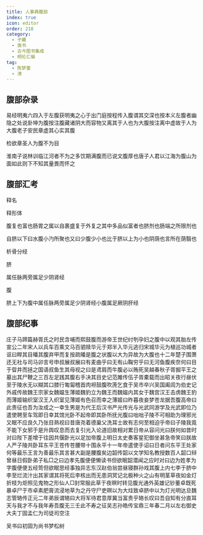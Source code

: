 ```yaml
---
title: 人事典腹部
index: true
icon: editor
order: 218
category:
  - 子藏
  - 类书
  - 古今图书集成
  - 明伦汇编
tag:
  - 陈梦雷
  - 清
---
```


## 腹部杂录

易经明夷六四入于左腹获明夷之心于出门庭按程传入腹谓其交深也按本义左腹者幽隐之处说卦坤为腹按注腹藏诸阴大而容物又离其于人也为大腹按注离中虚故于人为大腹老子安民章虚其心实其腹  

检欲章圣人为腹不为目  

淮南子说林训临江河者不为之多饮期满腹而已说文腹厚也唐子人君以江海为腹山为面如此则下不知其量畏而怀之  

## 腹部汇考

释名  

释形体  

腹复也富也肠胃之属以自裹盛复于外复之其中多品似富者也脐剂也肠端之所限剂也  

自脐以下曰水腹小汋所聚也又曰少腹少小也比于脐以上为小也阴荫也言所在荫翳也  

析骨分经  

脐  

属任脉两旁属足少阴肾经  

腹  

脐上下为腹中属任脉两旁属足少阴肾经小腹属足厥阴肝经  

## 腹部纪事

庄子马蹄篇赫胥氏之时民含哺而熙鼓腹而游帝王世纪纣刳孕妇之腹中以观其胎左传宣公二年宋人以兵车百乘文马百驷赎华元于郑半入华元逃归宋城华元为植巡功城者讴曰睅其目皤其腹弃甲而复按疏皤是腹之状腹以大为异故为大腹也十二年楚子围萧还无社与司马卯言号申叔展叔展曰有麦曲乎曰无有山鞠穷乎曰无河鱼腹疾奈何曰目于眢井而拯之国语叔鱼生其母视之曰是鸢肩而牛腹必以贿死吴越春秋子胥掘平王之墓出其尸鞭之三百左足践其腹右手决其目史记范雎传伍子胥橐载而出昭关夜行昼伏至于陵水无以糊其口膝行匍匐稽首肉袒鼓腹吹箎乞食于吴市卒兴吴国阖闾为伯史记外戚传故魏王宗家女魏媪生薄姬魏豹立为魏王而魏媪内其女于魏宫汉王击虏魏王豹而薄姬输织室汉王入织室见薄姬有色召而幸之薄姬曰昨暮夜妾梦苍龙据吾腹高帝曰此贵征也吾为汝成之一幸生男是为代王后汉书严光传光与光武同游学及光武即位乃遣使聘至车驾即日幸其馆光卧不起帝即其卧所抚光腹曰咄咄子陵不可相助为理邪光又眠不应良久乃张目熟视曰昔唐尧着德巢父洗耳士故有志何至相迫乎帝曰子陵我竟不能下女邪于是升舆叹息而去复引光入论道旧故相对累日帝从容问光曰朕何如昔时对曰陛下差增于往因共偃卧光以足加帝腹上明日太史奏客星犯御坐甚急帝笑曰朕故人严子陵共卧耳东平王苍传苍腰带十围永平十一年帝遣使手诏曰日者问东平王处家何等最乐王言为善最乐其言甚大副是腰腹矣边韶传韶以文学知名教授数百人韶口辩曾昼日假卧弟子私□之曰边孝先腹便便懒读书但欲眠韶潜闻之应时对曰边为姓孝为字腹便便五经笥但欲眠思经事独异志东汉赵伯翁尝昼寝群孙戏其腹上内七李于脐中李至烂流汁出其家谓其将死后李核出而无患洞冥记北极种火之山有明茎草夜如金灯折枝为炬照见鬼物之形仙人□封常服此草于夜暝时转见腹光通外英雄记钞董卓既死暴卓尸于市卓素肥膏流浸地草为之丹守尸吏暝以为大炷致卓脐中以为灯光明达旦魏志管辂传正元二年弟辰谓辂曰大将军待君意厚冀当富贵乎辂长叹曰吾自知有分直耳天与我才不与我年寿吾腹无三壬此不寿之征吴志孙皓传宝鼎三年春二月以左右御史大夫丁固孟仁为司徒司空注  

吴书曰初固为尚书梦松树  
